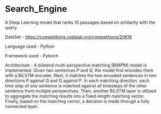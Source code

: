 # Search_Engine
A Deep Learning model that ranks 10 passages based on similarity with the query.

DataSet - https://competitions.codalab.org/competitions/20616

Language used - Python

Framework used - Pytorch

Architecture - A bilateral multi-perspective matching (BiMPM) model is implemented. Given two sentences P and Q, the model first encodes them with a BiLSTM encoder. Next, it matches the two encoded sentences in two directions P against Q and Q against P. In each matching direction, each time step of one sentence is matched against all timesteps of the other sentence from multiple perspectives. Then, another BiLSTM layer is utilized to aggregate the matching results into a fixed-length matching vector. Finally, based on the matching vector, a decision is made through a fully connected layer.



